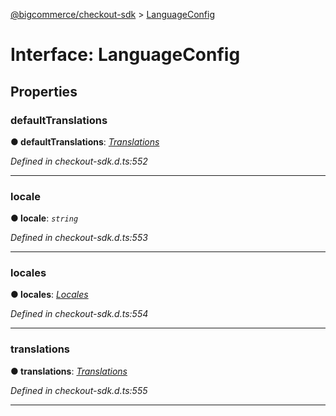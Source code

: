 [@bigcommerce/checkout-sdk](../README.md) > [LanguageConfig](../interfaces/languageconfig.md)



# Interface: LanguageConfig


## Properties
<a id="defaulttranslations"></a>

###  defaultTranslations

**●  defaultTranslations**:  *[Translations](translations.md)* 

*Defined in checkout-sdk.d.ts:552*





___

<a id="locale"></a>

###  locale

**●  locale**:  *`string`* 

*Defined in checkout-sdk.d.ts:553*





___

<a id="locales"></a>

###  locales

**●  locales**:  *[Locales](locales.md)* 

*Defined in checkout-sdk.d.ts:554*





___

<a id="translations"></a>

###  translations

**●  translations**:  *[Translations](translations.md)* 

*Defined in checkout-sdk.d.ts:555*





___


